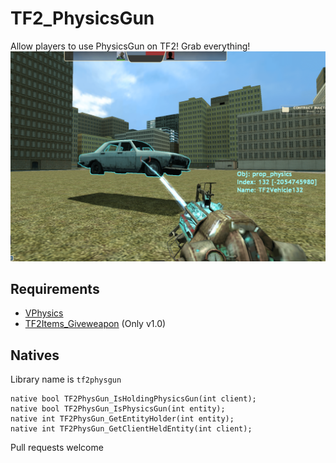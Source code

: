 # TF2_PhysicsGun
Allow players to use PhysicsGun on TF2! Grab everything!
![Screenshot](https://raw.githubusercontent.com/BattlefieldDuck/TF2_PhysicsGun/master/screenshot1.png)
## Requirements
- [VPhysics](https://forums.alliedmods.net/showthread.php?t=136350)
- [TF2Items_Giveweapon](https://forums.alliedmods.net/showthread.php?p=1337899) (Only v1.0)

## Natives
Library name is `tf2physgun`
```
native bool TF2PhysGun_IsHoldingPhysicsGun(int client);
native bool TF2PhysGun_IsPhysicsGun(int entity);
native int TF2PhysGun_GetEntityHolder(int entity);
native int TF2PhysGun_GetClientHeldEntity(int client);
```

Pull requests welcome
